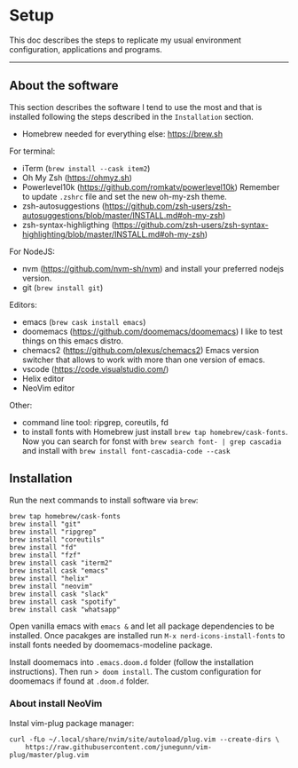# Setup

This doc describes the steps to replicate my usual environment configuration, applications and programs.

---

## About the software

This section describes the software I tend to use the most and that is installed following the steps described in the `Installation` section.

- Homebrew needed for everything else: https://brew.sh

For terminal:
- iTerm (`brew install --cask item2`) 
- Oh My Zsh (https://ohmyz.sh)
- Powerlevel10k (https://github.com/romkatv/powerlevel10k) Remember to update `.zshrc` file and set the new oh-my-zsh theme.
- zsh-autosuggestions (https://github.com/zsh-users/zsh-autosuggestions/blob/master/INSTALL.md#oh-my-zsh)
- zsh-syntax-highligthing (https://github.com/zsh-users/zsh-syntax-highlighting/blob/master/INSTALL.md#oh-my-zsh)

For NodeJS:
- nvm (https://github.com/nvm-sh/nvm) and install your preferred nodejs version.
- git (`brew install git`)

Editors:
- emacs (`brew cask install emacs`)
- doomemacs (https://github.com/doomemacs/doomemacs) I like to test things on this emacs distro.
- chemacs2 (https://github.com/plexus/chemacs2) Emacs version switcher that allows to work with more than one version of emacs.
- vscode (https://code.visualstudio.com/)
- Helix editor
- NeoVim editor 

Other:
- command line tool: ripgrep, coreutils, fd
- to install fonts with Homebrew just install `brew tap homebrew/cask-fonts`. Now you can search for fonst with `brew search font- | grep cascadia` and install with `brew install font-cascadia-code --cask`


## Installation

Run the next commands to install software via `brew`:

```
brew tap homebrew/cask-fonts
brew install "git"
brew install "ripgrep"
brew install "coreutils"
brew install "fd"
brew install "fzf"
brew install cask "iterm2"
brew install cask "emacs"
brew install "helix"
brew install "neovim"
brew install cask "slack"
brew install cask "spotify"
brew install cask "whatsapp"
```

Open vanilla emacs with `emacs &` and let all package dependencies to be installed. Once pacakges are installed run `M-x nerd-icons-install-fonts` to install fonts needed by doomemacs-modeline package.

Install doomemacs into `.emacs.doom.d` folder (follow the installation instructions).
Then run `> doom install`.
The custom configuration for doomemacs if found at `.doom.d` folder.

### About install NeoVim

Instal vim-plug package manager:
```
curl -fLo ~/.local/share/nvim/site/autoload/plug.vim --create-dirs \
    https://raw.githubusercontent.com/junegunn/vim-plug/master/plug.vim
```
